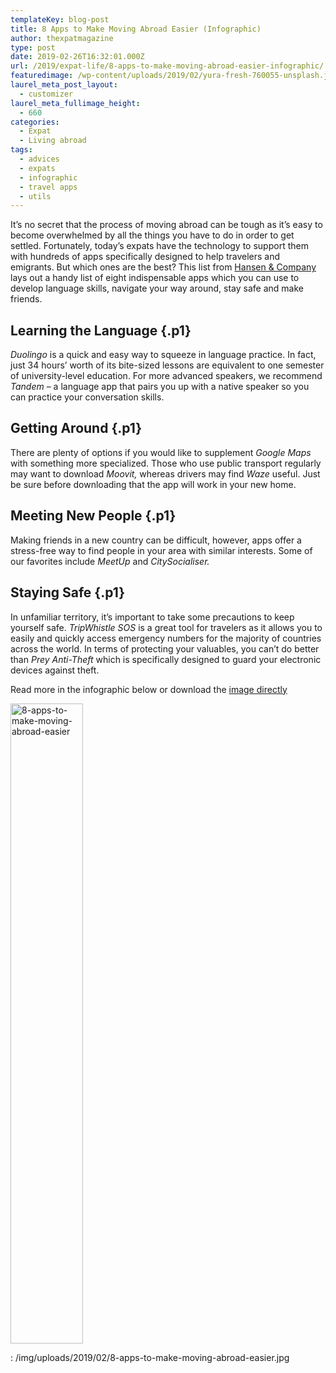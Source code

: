 ```yaml
---
templateKey: blog-post
title: 8 Apps to Make Moving Abroad Easier (Infographic)
author: thexpatmagazine
type: post
date: 2019-02-26T16:32:01.000Z
url: /2019/expat-life/8-apps-to-make-moving-abroad-easier-infographic/
featuredimage: /wp-content/uploads/2019/02/yura-fresh-760055-unsplash.jpg
laurel_meta_post_layout:
  - customizer
laurel_meta_fullimage_height:
  - 660
categories:
  - Expat
  - Living abroad
tags:
  - advices
  - expats
  - infographic
  - travel apps
  - utils
---
```


<p class="p1">
  It’s no secret that the process of moving abroad can be tough as it’s easy to become overwhelmed by all the things you have to do in order to get settled. Fortunately, today’s expats have the technology to support them with hundreds of apps specifically designed to help travelers and emigrants. But which ones are the best? This list from <a href="https://www.hansen-company.com/">Hansen & Company</a> lays out a handy list of eight indispensable apps which you can use to develop language skills, navigate your way around, stay safe and make friends.<!--more-->
</p>

## **Learning the Language** {.p1}

<p class="p1">
  <i>Duolingo</i> is a quick and easy way to squeeze in language practice. In fact, just 34 hours’ worth of its bite-sized lessons are equivalent to one semester of university-level education. For more advanced speakers, we recommend <i>Tandem</i> – a language app that pairs you up with a native speaker so you can practice your conversation skills.
</p>

## **Getting Around** {.p1}

<p class="p1">
  There are plenty of options if you would like to supplement <i>Google Maps</i> with something more specialized. Those who use public transport regularly may want to download <i>Moovit,</i> whereas drivers may find <i>Waze</i> useful. Just be sure before downloading that the app will work in your new home.
</p>

## **Meeting New People** {.p1}

<p class="p1">
  Making friends in a new country can be difficult, however, apps offer a stress-free way to find people in your area with similar interests. Some of our favorites include <i>MeetUp</i> and <i>CitySocialiser.</i>
</p>

## **Staying Safe** {.p1}

<p class="p1">
  In unfamiliar territory, it’s important to take some precautions to keep yourself safe. <i>TripWhistle SOS</i> is a great tool for travelers as it allows you to easily and quickly access emergency numbers for the majority of countries across the world. In terms of protecting your valuables, you can’t do better than <i>Prey Anti-Theft</i> which is specifically designed to guard your electronic devices against theft.
</p>

<p class="p1">
  Read more in the infographic below or download the <a href="https://www.hansen-company.com/wp-content/uploads/2018/11/8-apps-to-make-moving-abroad-easier.jpg" target="_blank" rel="noopener">image directly</a>
</p>

<img class="aligncenter wp-image-1242 size-large" src="/img/uploads/2019/02/8-apps-to-make-moving-abroad-easier-116x1024.jpg" alt="8-apps-to-make-moving-abroad-easier" width="116" height="1024" srcset="/img/uploads/2019/02/8-apps-to-make-moving-abroad-easier-116x1024.jpg 116w, /img/uploads/2019/02/8-apps-to-make-moving-abroad-easier-34x300.jpg 34w" sizes="(max-width: 116px) 100vw, 116px" />

: /img/uploads/2019/02/8-apps-to-make-moving-abroad-easier.jpg

